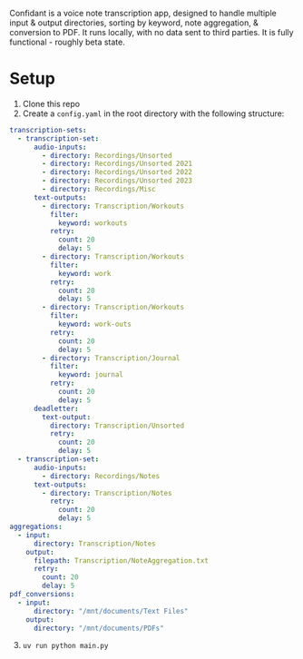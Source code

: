 Confidant is a voice note transcription app, designed to handle multiple input & output directories, sorting by keyword, note aggregation, & conversion to PDF.  It runs locally, with no data sent to third parties.  It is fully functional - roughly beta state.

# Setup
1. Clone this repo
2. Create a `config.yaml` in the root directory with the following structure:
```yaml
transcription-sets:
  - transcription-set:
      audio-inputs:
        - directory: Recordings/Unsorted
        - directory: Recordings/Unsorted 2021
        - directory: Recordings/Unsorted 2022
        - directory: Recordings/Unsorted 2023
        - directory: Recordings/Misc
      text-outputs:
        - directory: Transcription/Workouts
          filter:
            keyword: workouts
          retry:
            count: 20
            delay: 5
        - directory: Transcription/Workouts
          filter:
            keyword: work
          retry:
            count: 20
            delay: 5
        - directory: Transcription/Workouts
          filter:
            keyword: work-outs
          retry:
            count: 20
            delay: 5
        - directory: Transcription/Journal
          filter:
            keyword: journal
          retry:
            count: 20
            delay: 5
      deadletter:
        text-output:
          directory: Transcription/Unsorted
          retry:
            count: 20
            delay: 5
  - transcription-set:
      audio-inputs:
        - directory: Recordings/Notes
      text-outputs:
        - directory: Transcription/Notes
          retry:
            count: 20
            delay: 5
aggregations:
  - input:
      directory: Transcription/Notes
    output:
      filepath: Transcription/NoteAggregation.txt
      retry:
        count: 20
        delay: 5
pdf_conversions:
  - input:
      directory: "/mnt/documents/Text Files"
    output:
      directory: "/mnt/documents/PDFs"

```
3. `uv run python main.py`
